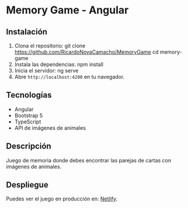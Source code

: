 # Memory Game - Angular

## Instalación
1. Clona el repositorio:
git clone https://github.com/RicardoNoyaCamacho/MemoryGame cd memory-game
2. Instala las dependencias: npm install
3. Inicia el servidor: ng serve
4. Abre `http://localhost:4200` en tu navegador.

## Tecnologías
- Angular
- Bootstrap 5
- TypeScript
- API de imágenes de animales

## Descripción
Juego de memoria donde debes encontrar las parejas de cartas con imágenes de animales.

## Despliegue
Puedes ver el juego en producción en: [Netlify](https://memory-rnc.netlify.app).
